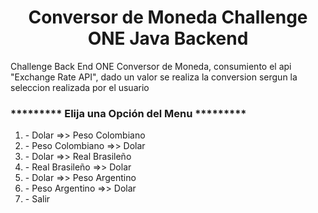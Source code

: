 <h1 align="center"> Conversor de Moneda Challenge ONE Java Backend </h1>
<p>Challenge Back End ONE  Conversor de Moneda, consumiento el api "Exchange Rate API", dado un valor se realiza la conversion sergun la seleccion realizada por el usuario</p>


<h3>********* Elija una Opción del Menu *********</h3>
<ol>
<li> - Dolar =>> Peso Colombiano </li>
<li> - Peso Colombiano =>> Dolar </li>
<li> - Dolar =>> Real Brasileño </li>
<li> - Real Brasileño =>> Dolar </li>
<li> - Dolar =>> Peso Argentino </li>
<li> - Peso Argentino =>> Dolar </li>
<li> - Salir </li>
</ol>


